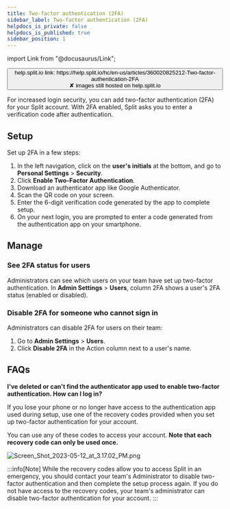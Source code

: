 ```yaml
---
title: Two-factor authentication (2FA)
sidebar_label: Two-factor authentication (2FA)
helpdocs_is_private: false
helpdocs_is_published: true
sidebar_position: 1
---
```


import Link from "@docusaurus/Link";

<p>
  <button style={{borderRadius:'8px', border:'1px', fontFamily:'Courier New', fontWeight:'800', textAlign:'left'}}> help.split.io link: https://help.split.io/hc/en-us/articles/360020825212-Two-factor-authentication-2FA <br /> ✘ images still hosted on help.split.io </button>
</p>

For increased login security, you can add two-factor authentication (2FA) for your Split account. With 2FA enabled, Split asks you to enter a verification code after authentication.

## Setup
 
Set up 2FA in a few steps: 

1. In the left navigation, click on the **user's initials** at the bottom, and go to **Personal Settings** > **Security**.
2. Click **Enable Two-Factor Authentication**.
3. Download an authenticator app like Google Authenticator.
4. Scan the QR code on your screen.
5. Enter the 6-digit verification code generated by the app to complete setup.
6. On your next login, you are prompted to enter a code generated from the authentication app on your smartphone.

## Manage
 
### See 2FA status for users

Administrators can see which users on your team have set up two-factor authentication. In **Admin Settings** > **Users**, column 2FA shows a user's 2FA status (enabled or disabled).

### Disable 2FA for someone who cannot sign in

Administrators can disable 2FA for users on their team: 

1. Go to **Admin Settings** > **Users**.
2. Click **Disable 2FA** in the Action column next to a user's name.

## FAQs
 
**I've deleted or can't find the authenticator app used to enable two-factor authentication. How can I log in?**

If you lose your phone or no longer have access to the authentication app used during setup, use one of the recovery codes provided when you set up two-factor authentication for your account.

You can use any of these codes to access your account. **Note that each recovery code can only be used once.**

<p>
  <img src="https://help.split.io/hc/article_attachments/15734847198861" alt="Screen_Shot_2023-05-12_at_3.17.02_PM.png" />
</p>

:::info[Note]
While the recovery codes allow you to access Split in an emergency, you should contact your team's Administrator to disable two-factor authentication and then complete the setup process again. If you do not have access to the recovery codes, your team's administrator can disable two-factor authentication for your account.
:::